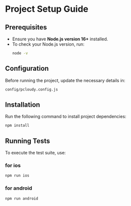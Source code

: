 # Project Setup Guide

## Prerequisites
- Ensure you have **Node.js version 16+** installed.
- To check your Node.js version, run:
  ```sh
  node -v
  ```

## Configuration
Before running the project, update the necessary details in:
  ```sh
  config/pcloudy.config.js
  ```

## Installation
Run the following command to install project dependencies:
  ```sh
  npm install
  ```

## Running Tests
To execute the test suite, use:
### for ios
  ```sh
  npm run ios
  ```
  ### for android
  ```sh
  npm run android
  ```